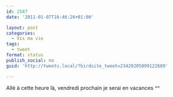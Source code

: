 ```yaml
---
id: 2587
date: '2011-01-07T16:46:26+01:00'

layout: post
categories:
  - Vis ma vie
tags:
  - tweet
format: status
publish_social: no
guid: 'http://tweets.local/?birdsite_tweet=23420205099122689'

---
```


Allé à cette heure là, vendredi prochain je serai en vacances ^^